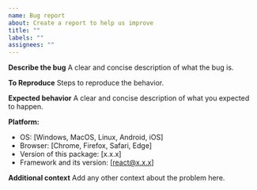 ```yaml
---
name: Bug report
about: Create a report to help us improve
title: ""
labels: ""
assignees: ""
---
```


**Describe the bug**
A clear and concise description of what the bug is.

**To Reproduce**
Steps to reproduce the behavior.

**Expected behavior**
A clear and concise description of what you expected to happen.

**Platform:**

- OS: [Windows, MacOS, Linux, Android, iOS]
- Browser: [Chrome, Firefox, Safari, Edge]
- Version of this package: [x.x.x]
- Framework and its version: [react@x.x.x]

**Additional context**
Add any other context about the problem here.
